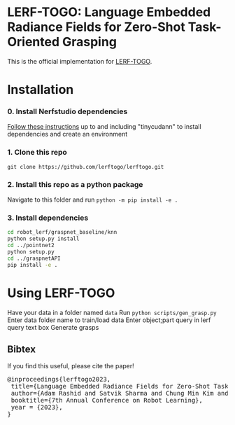 # LERF-TOGO: Language Embedded Radiance Fields for Zero-Shot Task-Oriented Grasping
This is the official implementation for [LERF-TOGO](https://lerftogo.github.io/).

# Installation

### 0. Install Nerfstudio dependencies
[Follow these instructions](https://docs.nerf.studio/en/latest/quickstart/installation.html) up to and including "tinycudann" to install dependencies and create an environment
### 1. Clone this repo
`git clone https://github.com/lerftogo/lerftogo.git`
### 2. Install this repo as a python package
Navigate to this folder and run `python -m pip install -e .`
### 3. Install dependencies
```bash
cd robot_lerf/graspnet_baseline/knn
python setup.py install 
cd ../pointnet2
python setup.py
cd ../graspnetAPI
pip install -e .
```

# Using LERF-TOGO
Have your data in a folder named `data`
Run `python scripts/gen_grasp.py`
Enter data folder name to train/load data
Enter object;part query in lerf query text box
Generate grasps

## Bibtex
If you find this useful, please cite the paper!
<pre id="codecell0">@inproceedings{lerftogo2023,
&nbsp;title={Language Embedded Radiance Fields for Zero-Shot Task-Oriented Grasping},
&nbsp;author={Adam Rashid and Satvik Sharma and Chung Min Kim and Justin Kerr and Lawrence Yunliang Chen and Angjoo Kanazawa and Ken Goldberg},
&nbsp;booktitle={7th Annual Conference on Robot Learning},
&nbsp;year = {2023},
} </pre>